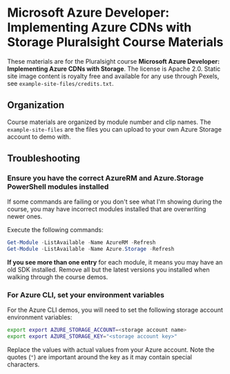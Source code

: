 # Microsoft Azure Developer: Implementing Azure CDNs with Storage Pluralsight Course Materials

These materials are for the Pluralsight course **Microsoft Azure Developer: Implementing Azure CDNs with Storage**. The license is Apache 2.0. Static site image content is royalty free and available for any use through Pexels, see `example-site-files/credits.txt`.

## Organization

Course materials are organized by module number and clip names. The `example-site-files` are the files you can upload to your own Azure Storage account to demo with.

## Troubleshooting

### Ensure you have the correct AzureRM and Azure.Storage PowerShell modules installed

If some commands are failing or you don't see what I'm showing during the course, you may have incorrect modules installed that are overwriting newer ones.

Execute the following commands:

```powershell
Get-Module -ListAvailable -Name AzureRM -Refresh
Get-Module -ListAvailable -Name Azure.Storage -Refresh
```

**If you see more than one entry** for each module, it means you may have an old SDK installed. Remove all but the latest versions you installed when walking through the course demos.

### For Azure CLI, set your environment variables

For the Azure CLI demos, you will need to set the following storage account environment variables:

```sh
export export AZURE_STORAGE_ACCOUNT=<storage account name>
export export AZURE_STORAGE_KEY="<storage account key>"
```

Replace the values with actual values from your Azure account. Note the quotes (`"`) are important around the key as it may contain special characters.